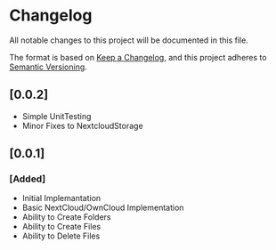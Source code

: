 # Changelog
All notable changes to this project will be documented in this file.

The format is based on [Keep a Changelog](https://keepachangelog.com/en/1.0.0/),
and this project adheres to [Semantic Versioning](https://semver.org/spec/v2.0.0.html).

## [0.0.2]
- Simple UnitTesting
- Minor Fixes to NextcloudStorage
## [0.0.1]
### [Added]
- Initial Implemantation
- Basic NextCloud/OwnCloud Implementation
- Ability to Create Folders
- Ability to Create Files
- Ability to Delete Files

